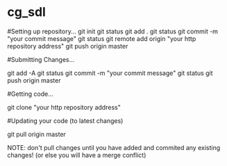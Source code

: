 # cg_sdl

#Setting up repository...
git init
git status
git add .
git status
git commit -m "your commit message"
git status
git remote add origin "your http repository address"
git push origin master

#Submitting Changes...

git add -A
git status
git commit -m "your commit message"
git status
git push origin master

#Getting code...

git clone "your http repository address"

#Updating your code (to latest changes)

git pull origin master

NOTE: don't pull changes until you have added
	and commited any existing changes! (or else
	you will have a merge conflict)